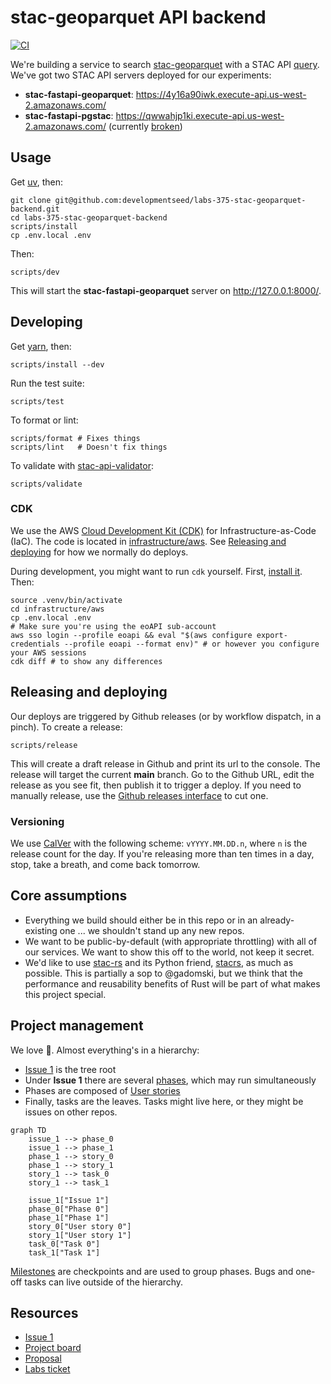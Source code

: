 # stac-geoparquet API backend

[![CI](https://github.com/developmentseed/labs-375-stac-geoparquet-backend/actions/workflows/ci.yml/badge.svg)](https://github.com/developmentseed/labs-375-stac-geoparquet-backend/actions/workflows/ci.yml)

We're building a service to search [stac-geoparquet](https://github.com/stac-utils/stac-geoparquet) with a STAC API [query](https://api.stacspec.org/v1.0.0/item-search/).
We've got two STAC API servers deployed for our experiments:

- **stac-fastapi-geoparquet**: <https://4y16a90iwk.execute-api.us-west-2.amazonaws.com/>
- **stac-fastapi-pgstac**: <https://qwwahjp1ki.execute-api.us-west-2.amazonaws.com/> (currently [broken](https://github.com/developmentseed/labs-375-stac-geoparquet-backend/issues/67))

## Usage

Get [uv](https://docs.astral.sh/uv/getting-started/installation/), then:

```shell
git clone git@github.com:developmentseed/labs-375-stac-geoparquet-backend.git
cd labs-375-stac-geoparquet-backend
scripts/install
cp .env.local .env
```

Then:

```shell
scripts/dev
```

This will start the **stac-fastapi-geoparquet** server on <http://127.0.0.1:8000/>.

## Developing

Get [yarn](https://yarnpkg.com/getting-started/install), then:

```shell
scripts/install --dev
```

Run the test suite:

```shell
scripts/test
```

To format or lint:

```shell
scripts/format # Fixes things
scripts/lint   # Doesn't fix things
```

To validate with [stac-api-validator](https://github.com/stac-utils/stac-api-validator):

```shell
scripts/validate
```

### CDK

We use the AWS [Cloud Development Kit (CDK)](https://aws.amazon.com/cdk/) for Infrastructure-as-Code (IaC).
The code is located in [infrastructure/aws](./infrastructure/aws/).
See [Releasing and deploying](#releasing-and-deploying) for how we normally do deploys.

During development, you might want to run `cdk` yourself.
First, [install it](https://docs.aws.amazon.com/cdk/v2/guide/getting_started.html).
Then:

```shell
source .venv/bin/activate
cd infrastructure/aws
cp .env.local .env
# Make sure you're using the eoAPI sub-account
aws sso login --profile eoapi && eval "$(aws configure export-credentials --profile eoapi --format env)" # or however you configure your AWS sessions
cdk diff # to show any differences
```

## Releasing and deploying

Our deploys are triggered by Github releases (or by workflow dispatch, in a pinch).
To create a release:

```shell
scripts/release
```

This will create a draft release in Github and print its url to the console.
The release will target the current **main** branch.
Go to the Github URL, edit the release as you see fit, then publish it to trigger a deploy.
If you need to manually release, use the [Github releases interface](https://github.com/developmentseed/labs-375-stac-geoparquet-backend/releases) to cut one.

### Versioning

We use [CalVer](https://calver.org/) with the following scheme: `vYYYY.MM.DD.n`, where `n` is the release count for the day.
If you're releasing more than ten times in a day, stop, take a breath, and come back tomorrow.

## Core assumptions

- Everything we build should either be in this repo or in an already-existing one ... we shouldn't stand up any new repos.
- We want to be public-by-default (with appropriate throttling) with all of our services.
  We want to show this off to the world, not keep it secret.
- We'd like to use [stac-rs](https://github.com/stac-utils/stac-rs) and its Python friend, [stacrs](https://github.com/gadomski/stacrs), as much as possible.
  This is partially a sop to @gadomski, but we think that the performance and reusability benefits of Rust will be part of what makes this project special.

## Project management

We love 🌳.
Almost everything's in a hierarchy:

- [Issue 1](https://github.com/developmentseed/labs-375-stac-geoparquet-backend/issues/6) is the tree root
- Under **Issue 1** there are several [phases](https://github.com/orgs/developmentseed/projects/140/views/1), which may run simultaneously
- Phases are composed of [User stories](https://github.com/developmentseed/labs-375-stac-geoparquet-backend/issues?q=is%3Aissue%20label%3A%22user%20story%22)
- Finally, tasks are the leaves.
  Tasks might live here, or they might be issues on other repos.

```mermaid
graph TD
    issue_1 --> phase_0
    issue_1 --> phase_1
    phase_1 --> story_0
    phase_1 --> story_1
    story_1 --> task_0
    story_1 --> task_1

    issue_1["Issue 1"]
    phase_0["Phase 0"]
    phase_1["Phase 1"]
    story_0["User story 0"]
    story_1["User story 1"]
    task_0["Task 0"]
    task_1["Task 1"]
```

[Milestones](https://github.com/developmentseed/labs-375-stac-geoparquet-backend/milestones) are checkpoints and are used to group phases.
Bugs and one-off tasks can live outside of the hierarchy.

## Resources

- [Issue 1](https://github.com/developmentseed/labs-375-stac-geoparquet-backend/issues/6)
- [Project board](https://github.com/orgs/developmentseed/projects/140)
- [Proposal](https://docs.google.com/document/d/1xq3j5z2PT5HXHyFPCQFPplVnGHMeFWfjnp3wmp_kv24/edit?tab=t.0#heading=h.93utyws5dnx2)
- [Labs ticket](https://github.com/developmentseed/labs/issues/375)
